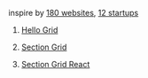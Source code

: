 inspire by [180 websites](https://jenniferdewalt.com/),
[12 startups](https://levels.io/12-startups-12-months/)

1. [Hello Grid](https://geogichi.github.io/html-css-js-practice/1-hello-grid)

2. [Section Grid](https://geogichi.github.io/html-css-js-practice/2-section-grid)

3. [Section Grid React](https://geogichi.github.io/html-css-js-practice/3-section-grid-react/dist)

